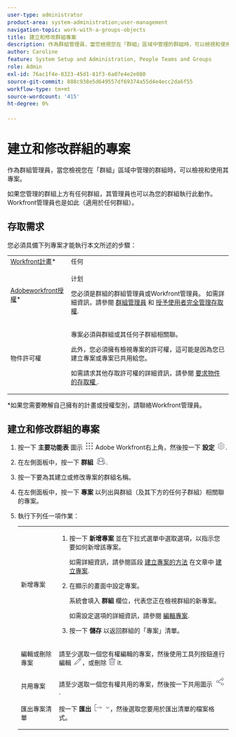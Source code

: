 ```yaml
---
user-type: administrator
product-area: system-administration;user-management
navigation-topic: work-with-a-groups-objects
title: 建立和修改群組專案
description: 作為群組管理員，當您檢視您在「群組」區域中管理的群組時，可以檢視和使用其專案。
author: Caroline
feature: System Setup and Administration, People Teams and Groups
role: Admin
exl-id: 76ac1f4e-8323-45d1-81f3-6a07e4e2e080
source-git-commit: 888c938e5d649557df69374a55d4e4ecc2da6f55
workflow-type: tm+mt
source-wordcount: '415'
ht-degree: 0%

---
```


# 建立和修改群組的專案

作為群組管理員，當您檢視您在「群組」區域中管理的群組時，可以檢視和使用其專案。

如果您管理的群組上方有任何群組，其管理員也可以為您的群組執行此動作。 Workfront管理員也是如此（適用於任何群組）。

## 存取需求

您必須具備下列專案才能執行本文所述的步驟：

<table style="table-layout:auto"> 
 <col> 
 <col> 
 <tbody> 
  <tr> 
   <td role="rowheader"><a href="https://www.workfront.com/plans" target="_blank">Workfront計畫</a>*</td> 
   <td>任何</td> 
  </tr> 
  <tr> 
   <td role="rowheader"><a href="../../add-users/access-levels-and-object-permissions/wf-licenses.md">Adobeworkfront授權</a>*</td> 
   <td> <p>计划 </p> <p>您必須是群組的群組管理員或Workfront管理員。 如需詳細資訊，請參閱 <a href="../../../administration-and-setup/manage-groups/group-roles/group-administrators.md" class="MCXref xref">群組管理員</a> 和 <a href="../../../administration-and-setup/add-users/configure-and-grant-access/grant-a-user-full-administrative-access.md" class="MCXref xref">授予使用者完全管理存取權</a>.</p> </td> 
  </tr> 
  <tr> 
   <td role="rowheader">物件許可權</td> 
   <td> <p>專案必須與群組或其任何子群組相關聯。</p> <p>此外，您必須擁有檢視專案的許可權，這可能是因為您已建立專案或專案已共用給您。</p> <p>如需請求其他存取許可權的詳細資訊，請參閱 <a href="../../../workfront-basics/grant-and-request-access-to-objects/request-access.md" class="MCXref xref">要求物件的存取權 </a>.</p> </td> 
  </tr> 
 </tbody> 
</table>

&#42;如果您需要瞭解自己擁有的計畫或授權型別，請聯絡Workfront管理員。

## 建立和修改群組的專案

1. 按一下 **主要功能表** 圖示 ![](assets/main-menu-icon.png) Adobe Workfront右上角，然後按一下 **設定** ![](assets/gear-icon-settings.png).

1. 在左側面板中，按一下 **群組** ![](assets/groups-icon.png).

1. 按一下要為其建立或修改專案的群組名稱。
1. 在左側面板中，按一下 **專案** 以列出與群組（及其下方的任何子群組）相關聯的專案。
1. 執行下列任一項作業：

   <table style="table-layout:auto"> 
    <col> 
    <col> 
    <tbody> 
     <tr> 
      <td role="rowheader">新增專案</td> 
      <td> 
       <ol> 
        <li value="1"> <p>按一下 <strong>新增專案</strong> 並在下拉式選單中選取選項，以指示您要如何新增該專案。</p> <p>如需詳細資訊，請參閱區段 <a href="../../../manage-work/projects/create-projects/create-project.md#ways-to-create-projects" class="MCXref xref">建立專案的方法</a> 在文章中 <a href="../../../manage-work/projects/create-projects/create-project.md" class="MCXref xref">建立專案</a>.</p> </li> 
        <li value="2"> <p>在顯示的畫面中設定專案。 </p> <p>系統會填入 <strong>群組</strong> 欄位，代表您正在檢視群組的新專案。</p> <p>如需設定選項的詳細資訊，請參閱 <a href="../../../manage-work/projects/manage-projects/edit-projects.md" class="MCXref xref">編輯專案</a>.</p> </li> 
        <li value="3"> <p>按一下 <strong>儲存</strong> 以返回群組的「專案」清單。</p> </li> 
       </ol> </td> 
     </tr> 
     <tr> 
      <td role="rowheader"> <p>編輯或刪除專案</p> </td> 
      <td> <p>請至少選取一個您有權編輯的專案，然後使用工具列按鈕進行編輯 <img src="assets/edit-icon.png">，或刪除 <img src="assets/delete.png"> it.</p> </td> 
     </tr> 
     <tr> 
      <td role="rowheader">共用專案</td> 
      <td>請至少選取一個您有權共用的專案，然後按一下共用圖示 <img src="assets/share-icon.png">.</td> 
     </tr> 
     <tr> 
      <td role="rowheader"> <p>匯出專案清單</p> </td> 
      <td>按一下 <strong>匯出</strong> <img src="assets/export.png">，然後選取您要用於匯出清單的檔案格式。</td> 
     </tr> 
    </tbody> 
   </table>
